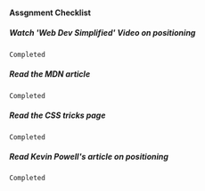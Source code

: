 #### Assgnment Checklist 

  ##### Watch 'Web Dev Simplified' Video on positioning
    Completed

  ##### Read the MDN article
    Completed

  ##### Read the CSS tricks page
    Completed

  ##### Read Kevin Powell's article on positioning
    Completed